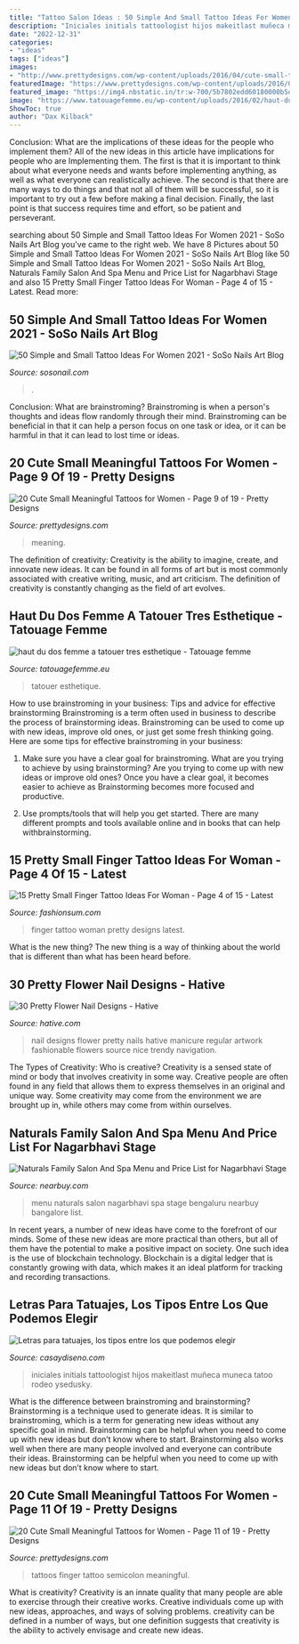 ```yaml
---
title: "Tattoo Salon Ideas : 50 Simple And Small Tattoo Ideas For Women 2021"
description: "Iniciales initials tattoologist hijos makeitlast muñeca muneca tatoo rodeo ysedusky"
date: "2022-12-31"
categories:
- "ideas"
tags: ["ideas"]
images:
- "http://www.prettydesigns.com/wp-content/uploads/2016/04/cute-small-tattoos-for-women-12.jpg"
featuredImage: "https://www.prettydesigns.com/wp-content/uploads/2016/04/cute-small-tattoos-for-women.jpg"
featured_image: "https://img4.nbstatic.in/tr:w-700/5b7802edd60180000b5d5260.jpg"
image: "https://www.tatouagefemme.eu/wp-content/uploads/2016/02/haut-du-dos-femme-a-tatouer-tres-esthetique.jpg"
ShowToc: true
author: "Dax Kilback"
---
```



Conclusion: What are the implications of these ideas for the people who implement them?
All of the new ideas in this article have implications for people who are Implementing them. The first is that it is important to think about what everyone needs and wants before implementing anything, as well as what everyone can realistically achieve. The second is that there are many ways to do things and that not all of them will be successful, so it is important to try out a few before making a final decision. Finally, the last point is that success requires time and effort, so be patient and perseverant.

	

		
searching about 50 Simple and Small Tattoo Ideas For Women 2021 - SoSo Nails Art Blog you've came to the right web. We have 8 Pictures about 50 Simple and Small Tattoo Ideas For Women 2021 - SoSo Nails Art Blog like 50 Simple and Small Tattoo Ideas For Women 2021 - SoSo Nails Art Blog, Naturals Family Salon And Spa Menu and Price List for Nagarbhavi Stage and also 15 Pretty Small Finger Tattoo Ideas For Woman - Page 4 of 15 - Latest. Read more:
		
    
## 50 Simple And Small Tattoo Ideas For Women 2021 - SoSo Nails Art Blog

<img loading=lazy src="https://img.sosonail.com/blog/201207/simple_and_small_tattoo_ideas_24.jpg" onerror="this.onerror=null;this.src='https://tse1.mm.bing.net/th?id=OIP.QbLEfbO8F3p2rUvaMwzNIwHaJ4&amp;pid=15.1';" alt="50 Simple and Small Tattoo Ideas For Women 2021 - SoSo Nails Art Blog">

_Source: sosonail.com_

>. 

	

Conclusion:
What are brainstroming? Brainstroming is when a person's thoughts and ideas flow randomly through their mind. Brainstroming can be beneficial in that it can help a person focus on one task or idea, or it can be harmful in that it can lead to lost time or ideas.

    
## 20 Cute Small Meaningful Tattoos For Women - Page 9 Of 19 - Pretty Designs

<img loading=lazy src="http://www.prettydesigns.com/wp-content/uploads/2016/04/cute-small-tattoos-for-women-12.jpg" onerror="this.onerror=null;this.src='https://tse4.mm.bing.net/th?id=OIP.WCivwGji2sOGhkYTdTlreAHaJ3&amp;pid=15.1';" alt="20 Cute Small Meaningful Tattoos for Women - Page 9 of 19 - Pretty Designs">

_Source: prettydesigns.com_

>meaning. 

	

The definition of creativity:
Creativity is the ability to imagine, create, and innovate new ideas. It can be found in all forms of art but is most commonly associated with creative writing, music, and art criticism. The definition of creativity is constantly changing as the field of art evolves.

    
## Haut Du Dos Femme A Tatouer Tres Esthetique - Tatouage Femme

<img loading=lazy src="https://www.tatouagefemme.eu/wp-content/uploads/2016/02/haut-du-dos-femme-a-tatouer-tres-esthetique.jpg" onerror="this.onerror=null;this.src='https://tse1.mm.bing.net/th?id=OIP.nCfIwM4Hg0c1HuUZ3EcQWgHaLH&amp;pid=15.1';" alt="haut du dos femme a tatouer tres esthetique - Tatouage femme">

_Source: tatouagefemme.eu_

>tatouer esthetique. 

	

How to use brainstroming in your business: Tips and advice for effective brainstorming
Brainstroming is a term often used in business to describe the process of brainstorming ideas. Brainstroming can be used to come up with new ideas, improve old ones, or just get some fresh thinking going. Here are some tips for effective brainstroming in your business: 
1. Make sure you have a clear goal for brainstroming. What are you trying to achieve by using brainstorming? Are you trying to come up with new ideas or improve old ones? Once you have a clear goal, it becomes easier to achieve as Brainstorming becomes more focused and productive. 

2. Use prompts/tools that will help you get started. There are many different prompts and tools available online and in books that can help withbrainstorming.

    
## 15 Pretty Small Finger Tattoo Ideas For Woman - Page 4 Of 15 - Latest

<img loading=lazy src="https://fashionsum.com/wp-content/uploads/2019/09/4-2.png" onerror="this.onerror=null;this.src='https://tse4.mm.bing.net/th?id=OIP.7AYg_VsUH9XTSCyIkSDM6QHaJo&amp;pid=15.1';" alt="15 Pretty Small Finger Tattoo Ideas For Woman - Page 4 of 15 - Latest">

_Source: fashionsum.com_

>finger tattoo woman pretty designs latest. 

	

What is the new thing?
The new thing is a way of thinking about the world that is different than what has been heard before.

    
## 30 Pretty Flower Nail Designs - Hative

<img loading=lazy src="http://hative.com/wp-content/uploads/2014/11/flower-nail-designs/9-pretty-flower-nail-designs.jpg" onerror="this.onerror=null;this.src='https://tse3.mm.bing.net/th?id=OIP.f0H_7sk1EpKMIV4_yl9hFQHaHa&amp;pid=15.1';" alt="30 Pretty Flower Nail Designs - Hative">

_Source: hative.com_

>nail designs flower pretty nails hative manicure regular artwork fashionable flowers source nice trendy navigation. 

	

The Types of Creativity: Who is creative?
Creativity is a sensed state of mind or body that involves creativity in some way. Creative people are often found in any field that allows them to express themselves in an original and unique way. Some creativity may come from the environment we are brought up in, while others may come from within ourselves.

    
## Naturals Family Salon And Spa Menu And Price List For Nagarbhavi Stage

<img loading=lazy src="https://img4.nbstatic.in/tr:w-700/5b7802edd60180000b5d5260.jpg" onerror="this.onerror=null;this.src='https://tse3.mm.bing.net/th?id=OIP.yuFaOO2lhRzR4LiH0StqdgHaHG&amp;pid=15.1';" alt="Naturals Family Salon And Spa Menu and Price List for Nagarbhavi Stage">

_Source: nearbuy.com_

>menu naturals salon nagarbhavi spa stage bengaluru nearbuy bangalore list. 

	

In recent years, a number of new ideas have come to the forefront of our minds. Some of these new ideas are more practical than others, but all of them have the potential to make a positive impact on society. One such idea is the use of blockchain technology. Blockchain is a digital ledger that is constantly growing with data, which makes it an ideal platform for tracking and recording transactions.

    
## Letras Para Tatuajes, Los Tipos Entre Los Que Podemos Elegir

<img loading=lazy src="https://casaydiseno.com/wp-content/uploads/2017/06/tipos-de-letras-para-tatuajes-originales.jpg" onerror="this.onerror=null;this.src='https://tse1.mm.bing.net/th?id=OIP.xNWb-s1FmEfYlsoA8eVpRgHaMX&amp;pid=15.1';" alt="Letras para tatuajes, los tipos entre los que podemos elegir">

_Source: casaydiseno.com_

>iniciales initials tattoologist hijos makeitlast muñeca muneca tatoo rodeo ysedusky. 

	

What is the difference between brainstroming and brainstorming?
Brainstorming is a technique used to generate ideas. It is similar to brainstroming, which is a term for generating new ideas without any specific goal in mind. Brainstorming can be helpful when you need to come up with new ideas but don’t know where to start.  Brainstorming also works well when there are many people involved and everyone can contribute their ideas. Brainstorming can be helpful when you need to come up with new ideas but don’t know where to start.

    
## 20 Cute Small Meaningful Tattoos For Women - Page 11 Of 19 - Pretty Designs

<img loading=lazy src="https://www.prettydesigns.com/wp-content/uploads/2016/04/cute-small-tattoos-for-women.jpg" onerror="this.onerror=null;this.src='https://tse3.mm.bing.net/th?id=OIP.TsgpWPhAnN4QMGhtMs1u0wHaJ4&amp;pid=15.1';" alt="20 Cute Small Meaningful Tattoos for Women - Page 11 of 19 - Pretty Designs">

_Source: prettydesigns.com_

>tattoos finger tattoo semicolon meaningful. 

	

What is creativity?
Creativity is an innate quality that many people are able to exercise through their creative works. Creative individuals come up with new ideas, approaches, and ways of solving problems. creativity can be defined in a number of ways, but one definition suggests that creativity is the ability to actively envisage and create new ideas.

